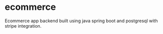 # ecommerce
Ecommerce app backend built using java spring boot and postgresql with stripe integration.
